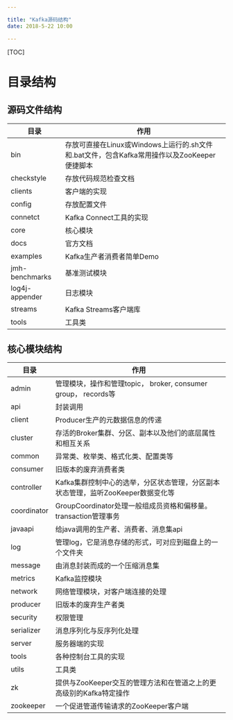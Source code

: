 ```yaml
---

title: "Kafka源码结构"
date: 2018-5-22 10:00

---
```


[TOC]

# 目录结构

## 源码文件结构

目录 | 作用
--- | ---
bin | 存放可直接在Linux或Windows上运行的.sh文件和.bat文件，包含Kafka常用操作以及ZooKeeper便捷脚本
checkstyle | 存放代码规范检查文档
clients | 客户端的实现
config | 存放配置文件
connetct | Kafka Connect工具的实现
core | 核心模块
docs | 官方文档
examples | Kafka生产者消费者简单Demo
jmh-benchmarks | 基准测试模块
log4j-appender | 日志模块
streams | Kafka Streams客户端库
tools | 工具类

## 核心模块结构

目录 | 作用
--- | ---
admin | 管理模块，操作和管理topic， broker, consumer group， records等
api | 封装调用
client | Producer生产的元数据信息的传递
cluster | 存活的Broker集群、分区、副本以及他们的底层属性和相互关系
common | 异常类、枚举类、格式化类、配置类等
consumer | 旧版本的废弃消费者类
controller | Kafka集群控制中心的选举，分区状态管理，分区副本状态管理，监听ZooKeeper数据变化等
coordinator | GroupCoordinator处理一般组成员资格和偏移量。transaction管理事务
javaapi | 给java调用的生产者、消费者、消息集api
log | 管理log，它是消息存储的形式，可对应到磁盘上的一个文件夹
message | 由消息封装而成的一个压缩消息集
metrics | Kafka监控模块
network | 网络管理模块，对客户端连接的处理
producer | 旧版本的废弃生产者类
security | 权限管理
serializer | 消息序列化与反序列化处理
server | 服务器端的实现
tools | 各种控制台工具的实现
utils | 工具类
zk | 提供与ZooKeeper交互的管理方法和在管道之上的更高级别的Kafka特定操作
zookeeper | 一个促进管道传输请求的ZooKeeper客户端
